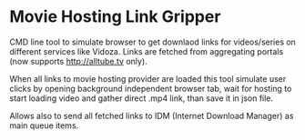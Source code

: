 # Movie Hosting Link Gripper

CMD line tool to simulate browser to get downlaod links for videos/series on different services like Vidoza. 
Links are fetched from aggregating portals (now supports http://alltube.tv only).
 
When all links to movie hosting provider are loaded this tool simulate user clicks by opening 
background independent browser tab, wait for hosting to start loading video and gather direct .mp4 link, 
than save it in json file.

Allows also to send all fetched links to IDM (Internet Download Manager) as main queue items.